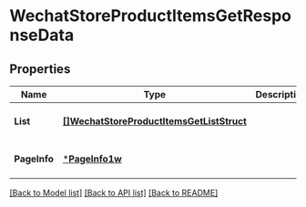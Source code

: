 # WechatStoreProductItemsGetResponseData

## Properties
Name | Type | Description | Notes
------------ | ------------- | ------------- | -------------
**List** | [**[]WechatStoreProductItemsGetListStruct**](WechatStoreProductItemsGetListStruct.md) |  | [optional] [default to null]
**PageInfo** | [***PageInfo1w**](page_info_1w.md) |  | [optional] [default to null]

[[Back to Model list]](../README.md#documentation-for-models) [[Back to API list]](../README.md#documentation-for-api-endpoints) [[Back to README]](../README.md)


